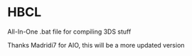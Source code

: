 # HBCL
All-In-One .bat file for compiling 3DS stuff

Thanks Madridi7 for AIO, this will be a more updated version

